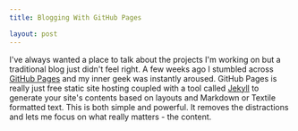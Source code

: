 ```yaml
---
title: Blogging With GitHub Pages

layout: post
---
```


I've always wanted a place to talk about the projects I'm working on but a traditional blog just didn't feel right. A few weeks ago I stumbled across [GitHub Pages][] and my inner geek was instantly aroused. GitHub Pages is really just free static site hosting coupled with a tool called [Jekyll][] to generate your site's contents based on layouts and Markdown or Textile formatted text. This is both simple and powerful. It removes the distractions and lets me focus on what really matters - the content.

[github pages]: http://pages.github.com
[jekyll]: http://github.com/mojombo/jekyll/tree/master

